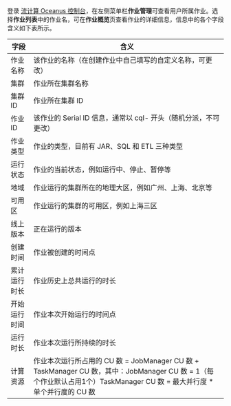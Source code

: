登录 [流计算 Oceanus 控制台](https://console.cloud.tencent.com/oceanus)，在左侧菜单栏**作业管理**可查看用户所属作业。选择**作业列表**中的作业名，可在**作业概览**页查看作业的详细信息，信息中的各个字段含义如下表所示。


| 字段         | 含义                                                         |
| ------------ | ------------------------------------------------------------ |
| 作业名称     | 该作业的名称（在创建作业中自己填写的自定义名称，可更改）     |
| 集群         | 作业所在集群名称                                             |
| 集群 ID       | 作业所在集群 ID                                               |
| 作业 ID      | 该作业的 Serial ID 信息，通常以 cql- 开头（随机分派，不可更改） |
| 作业类型     | 作业的类型，目前有 JAR、SQL 和 ETL 三种类型                   |
| 运行状态     | 作业的当前状态，例如运行中、停止、暂停等                     |
| 地域         | 作业运行的集群所在的地理大区，例如广州、上海、北京等         |
| 可用区       | 作业运行的集群的可用区，例如上海三区                         |
| 线上版本     | 正在运行的版本                                               |
| 创建时间     | 作业被创建的时间点                                           |
| 累计运行时长 | 作业历史上总共运行的时长                                     |
| 开始运行时间 | 作业本次开始运行的时间点                                     |
| 运行时长     | 作业本次运行所持续的时长                                     |
| 计算资源     | 作业本次运行所占用的 CU 数 = JobManager CU 数 + TaskManager CU 数，其中：JobManager CU 数 = 1（每个作业默认占用1个）TaskManager CU 数 = 最大并行度 * 单个并行度的 CU 数 |

